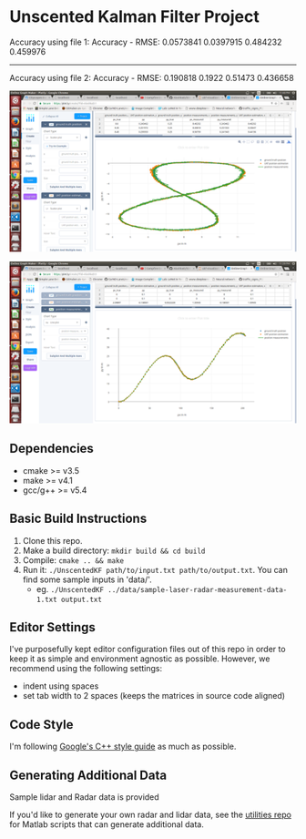 # Unscented Kalman Filter Project  
Accuracy using file 1:
Accuracy - RMSE:
0.0573841
0.0397915
0.484232
0.459976

---
 

Accuracy using file 2:
Accuracy - RMSE:
0.190818
0.1922
0.51473
0.436658

![Alt text](plot1.png?raw=true "Plot1")

![Alt text](plot2.png?raw=true "Plot2")

## Dependencies

* cmake >= v3.5
* make >= v4.1
* gcc/g++ >= v5.4

## Basic Build Instructions

1. Clone this repo.
2. Make a build directory: `mkdir build && cd build`
3. Compile: `cmake .. && make`
4. Run it: `./UnscentedKF path/to/input.txt path/to/output.txt`. You can find
   some sample inputs in 'data/'.
    - eg. `./UnscentedKF ../data/sample-laser-radar-measurement-data-1.txt output.txt`

## Editor Settings

I've purposefully kept editor configuration files out of this repo in order to
keep it as simple and environment agnostic as possible. However, we recommend
using the following settings:

* indent using spaces
* set tab width to 2 spaces (keeps the matrices in source code aligned)

## Code Style

I'm following [Google's C++ style guide](https://google.github.io/styleguide/cppguide.html) as much as possible.

## Generating Additional Data

Sample lidar and Radar data is provided 

If you'd like to generate your own radar and lidar data, see the
[utilities repo](https://github.com/udacity/CarND-Mercedes-SF-Utilities) for
Matlab scripts that can generate additional data.

